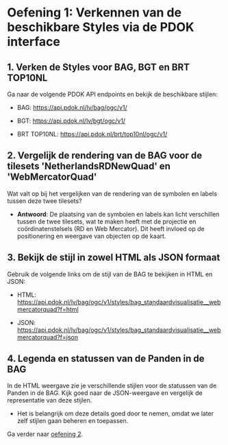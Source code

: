 # Oefening 1: Verkennen van de beschikbare Styles via de PDOK interface

## 1. Verken de Styles voor BAG, BGT en BRT TOP10NL

Ga naar de volgende PDOK API endpoints en bekijk de beschikbare stijlen:

-   BAG: <https://api.pdok.nl/lv/bag/ogc/v1/>

-   BGT: <https://api.pdok.nl/lv/bgt/ogc/v1/>

-   BRT TOP10NL: <https://api.pdok.nl/brt/top10nl/ogc/v1/>

## 2. Vergelijk de rendering van de BAG voor de tilesets 'NetherlandsRDNewQuad' en 'WebMercatorQuad'

Wat valt op bij het vergelijken van de rendering van de symbolen en labels
tussen deze twee tilesets?

-   **Antwoord**: De plaatsing van de symbolen en labels kan licht verschillen
    tussen de twee tilesets, wat te maken heeft met de projectie en
    coördinatenstelsels (RD en Web Mercator). Dit heeft invloed op de
    positionering en weergave van objecten op de kaart.

## 3. Bekijk de stijl in zowel HTML als JSON formaat

Gebruik de volgende links om de stijl van de BAG te bekijken in HTML en JSON:

-   HTML:
    <https://api.pdok.nl/lv/bag/ogc/v1/styles/bag_standaardvisualisatie__webmercatorquad?f=html>

-   JSON:
    <https://api.pdok.nl/lv/bag/ogc/v1/styles/bag_standaardvisualisatie__webmercatorquad?f=json>

## 4. Legenda en statussen van de Panden in de BAG

In de HTML weergave zie je verschillende stijlen voor de statussen van de Panden
in de BAG. Kijk goed naar de JSON-weergave en vergelijk de representatie van
deze stijlen.

-   Het is belangrijk om deze details goed door te nemen, omdat we later zelf
    stijlen gaan beheren en toepassen.


Ga verder naar [oefening 2](https://github.com/Geonovum/ogc-api-workshops/blob/main/03%20vector%20tiles%20with%20styles/handson/styles/oefening2.md).
